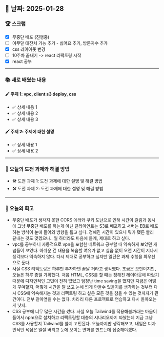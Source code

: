 ## 📆  날짜: 2025-01-28

### 🏆 스크럼  
- [x] 무중단 배포 (진행중)
- [ ] 아무말 대잔치 기능 추가 - 싫어요 추가, 방문자수 추가
- [x] css 레이아웃 변경
- [ ] 10주차 끝내기 -> react 리팩토링 시작
- [x] react 공부

---

### 📚 새로 배웠는 내용  
#### 🖌️ 주제 1: vpc, client s3 deploy, css
- ✅ 상세 내용 1  
- ✅ 상세 내용 2  
- ✅ 상세 내용 3  

#### 🖌️ 주제 2: 주제에 대한 설명  
- ✅ 상세 내용 1  
- ✅ 상세 내용 2  

---

### 🚀 오늘의 도전 과제와 해결 방법  
- 🛠️ 도전 과제 1: 도전 과제에 대한 설명 및 해결 방법  
- 🛠️ 도전 과제 2: 도전 과제에 대한 설명 및 해결 방법  

---

### 💭 오늘의 회고  
- 무중단 배포가 생각지 못한 CORS 에러와 쿠키 도난으로 인해 시간이 걸림과 동시에 그냥 무중단 배포를 하는게 아닌 클라이언트는 S3로 배포하고 서버는 EB로 배포하는 방식이 눈에 들어와 방향을 틀고 싶다. 정해진 시간이 있으니 뭐가 됐든 빨리 끝내는 것도 맞겠으나.. 뭘 하더라도 마음에 들게, 제대로 하고 싶다.
- vpc를 공부하니 자동적으로 vpn을 포함한 네트워크 공부할 때 익숙하게 보았던 개념들이 보였다. 아쉬운 건 내용을 복습할 여유가 없고 실습 없이 오랜 시간이 지나서 생각보다 익숙하지 않다. 다시 제대로 공부하고 싶지만 일단은 과제 수행을 최우선으로 둔다.
- 사실 CSS 리팩토링은 하루만 투자하면 끝날 거라고 생각했다. 조금은 오만이지만, 오늘은 하루 종일 기획했다. 처음 HTML, CSS를 할 때는 정해진 레이아웃에 따랐기 때문에 디자인적인 고민이 전혀 없었고 엄청난 time saving을 했지만 지금은 어떻게 꾸며할지, 어떻게 시간을 덜 쓰고 눈에 띄게 만들수 있을지를 생각하는 것부터 다시 CSS에 익숙해지는 것과 리팩토링 하고 싶은 모든 것을 참을 수 있는 것까지가 관건이다. 전부 갈아엎을 수는 없다. 차라리 다른 프로젝트로 연습하고 다시 돌아오는 게 낫지.
- CSS 공부에 너무 많은 시간을 썼다. 사실 오늘 Tailwind를 적용해볼까라는 마음이 들어서 npm으로 설치하고 리팩토링할 대충의 시나리오까지 짜놨는데 지금 그냥 CSS를 사용할지 Tailwind를 쓸지 고민된다. 오늘까지만 생각해보고, 내일은 디자인적인 욕심은 일절 버리고 눈에 보이는 변화를 만드는데 집중해야겠다.

